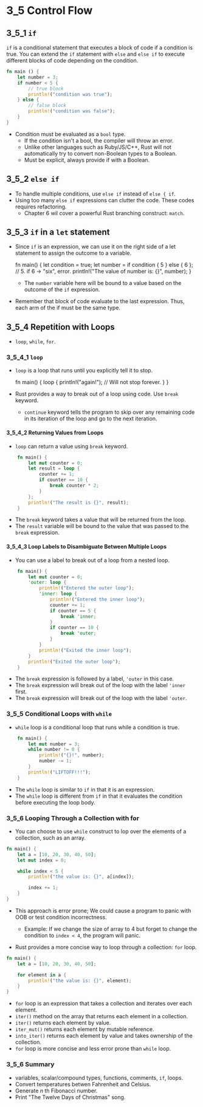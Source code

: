 # 3_5 Control Flow

## 3_5_1 `if`

`if` is a conditional statement that executes a block of code if a condition is true.
You can extend the `if` statement with `else` and `else if` to execute different blocks of code depending on the condition.

```rust
fn main () {
    let number = 3;
    if number < 5 {
        // true block
        println!("condition was true");
    } else {
        // false block
        println!("condition was false");
    }
}
```

- Condition must be evaluated as a `bool` type.
  - If the condition isn't a bool, the compiler will throw an error.
  - Unlike other languages such as Ruby/JS/C++, Rust will not automatically try
      to convert non-Boolean types to a Boolean.
  - Must be explicit, always provide if with a Boolean.

## 3_5_2 `else if`

- To handle multiple conditions, use `else if` instead of `else { if`.
- Using too many `else if` expressions can clutter the code. These codes
    requires refactoring.
  - Chapter 6 wil cover a powerful Rust branching construct: `match`.

## 3_5_3 `if` in a `let` statement
- Since `if` is an expression, we can use it on the right side of a let
    statement to assign the outcome to a variable.

    fn main() {
        let condition = true;
        let number = if condition { 5 } else { 6 }; // 5. if 6 -> "six", error.
        println!("The value of number is: {}", number);
    }
  - The `number` variable here will be bound to a value based on the outcome of
      the `if` expression.
- Remember that block of code evaluate to the last expression. Thus, each arm of
    the if must be the same type.

## 3_5_4 Repetition with Loops
- `loop`, `while`, `for`.

### 3_5_4_1 `loop`
- `loop` is a loop that runs until you explicitly tell it to stop.

    fn main() {
        loop {
            println!("again!"); // Will not stop forever.
        }
    }
- Rust provides a way to break out of a loop using code. Use `break` keyword.
  - `continue` keyword tells the program to skip over any remaining code in its
      iteration of the loop and go to the next iteration.

#### 3_5_4_2 Returning Values from Loops
- `loop` can return a value using `break` keyword.
```rust
    fn main() {
        let mut counter = 0;
        let result = loop {
            counter += 1;
            if counter == 10 {
                break counter * 2;
            }
        };
        println!("The result is {}", result);
    }
```
  - The `break` keyword takes a value that will be returned from the loop.
  - The `result` variable will be bound to the value that was passed to the
      `break` expression.

#### 3_5_4_3 Loop Labels to Disambiguate Between Multiple Loops
- You can use a label to break out of a loop from a nested loop.
```rust
    fn main() {
        let mut counter = 0;
        'outer: loop {
            println!("Entered the outer loop");
            'inner: loop {
                println!("Entered the inner loop");
                counter += 1;
                if counter == 5 {
                    break 'inner;
                }
                if counter == 10 {
                    break 'outer;
                }
            }
            println!("Exited the inner loop");
        }
        println!("Exited the outer loop");
    }
```
  - The `break` expression is followed by a label, `'outer` in this case.
  - The `break` expression will break out of the loop with the label `'inner`
      first.
  - The `break` expression will break out of the loop with the label `'outer`.

### 3_5_5 Conditional Loops with `while`
- `while` loop is a conditional loop that runs while a condition is true.
```rust
    fn main() {
        let mut number = 3;
        while number != 0 {
            println!("{}!", number);
            number -= 1;
        }
        println!("LIFTOFF!!!");
    }
```
  - The `while` loop is similar to `if` in that it is an expression.
  - The `while` loop is different from `if` in that it evaluates the condition
      before executing the loop body.

### 3_5_6 Looping Through a Collection with for
- You can choose to use `while` construct to lop over the elements of a
collection, such as an array.
```rust
fn main() {
    let a = [10, 20, 30, 40, 50];
    let mut index = 0;

    while index < 5 {
        println!("the value is: {}", a[index]);

        index += 1;
    }
}
```
- This approach is error prone; We could cause a program to panic with OOB or
    test condition incorrectness.
  - Example: If we change the size of array to 4 but forget to change the
      condition to `index < 4`, the program will panic.

- Rust provides a more concise way to loop through a collection: `for` loop.
```rust
fn main() {
    let a = [10, 20, 30, 40, 50];

    for element in a {
        println!("the value is: {}", element);
    }
}
```
  - `for` loop is an expression that takes a collection and iterates over each
      element.
  - `iter()` method on the array that returns each element in a collection.
  - `iter()` returns each element by value.
  - `iter_mut()` returns each element by mutable reference.
  - `into_iter()` returns each element by value and takes ownership of the
      collection.
  - `for` loop is more concise and less error prone than `while` loop.

### 3_5_6 Summary
- variables, scalar/compound types, functions, comments, `if`, loops.
- Convert temperatures betwen Fahrenheit and Celsius.
- Generate _n_ th Fibonacci number.
- Print "The Twelve Days of Christmas" song.
